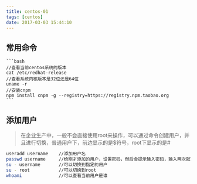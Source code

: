 ```yaml
---
title: centos-01
tags: [centos]
date: 2017-03-03 15:44:10
---
```

##  常用命令

    ```bash
    //查看当前centos系统的版本
    cat /etc/redhat-release
    //查看系统内核版本是32位还是64位
    uname -r
    //安装cnpm
    npm install cnpm -g --registry=https://registry.npm.taobao.org
    ```

##  添加用户

>   在企业生产中，一般不会直接使用root来操作，可以通过命令创建用户，并且进行切换，普通用户下，前边显示的是$符号，root下显示的是#

```bash
useradd username    //添加用户名
passwd username     //给刚才添加的用户，设置密码，然后会提示输入密码，输入两次就可以了
su - username       //可以切换到指定的用户
su - root           //可以切换到root
whoami              //可以查看当前用户是谁

```